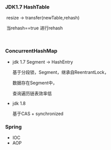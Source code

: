 ### JDK1.7   HashTable

​	resize -> transfer(newTable,rehash)

​	当rehash==true 进行rehash

​	

### ConcurrentHashMap

* jdk 1.7  Segment -> HashEntry

  基于分段锁，Segment，继承自ReentrantLock，

  数据存在Segment中，

  查询遍历链表效率低

* jdk 1.8

  基于CAS + synchronized

  

### Spring

* IOC
* AOP